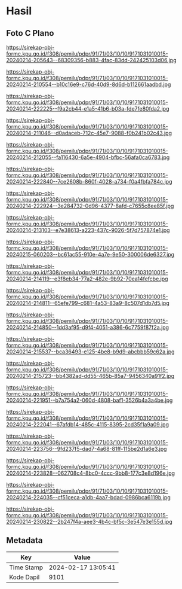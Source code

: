 # Hasil

## Foto C Plano

https://sirekap-obj-formc.kpu.go.id/f308/pemilu/pdpr/91/71/03/10/10/9171031010015-20240214-205643--68309356-b883-4fac-83dd-242425103d06.jpg

https://sirekap-obj-formc.kpu.go.id/f308/pemilu/pdpr/91/71/03/10/10/9171031010015-20240214-210554--b10c16e9-c76d-40d9-8d6d-b112661aadbd.jpg

https://sirekap-obj-formc.kpu.go.id/f308/pemilu/pdpr/91/71/03/10/10/9171031010015-20240214-222225--f9a2cb44-e1a5-41b6-b03a-fde7fe80fda2.jpg

https://sirekap-obj-formc.kpu.go.id/f308/pemilu/pdpr/91/71/03/10/10/9171031010015-20240214-211046--d0adaceb-712c-45e7-9088-f0b241b02c43.jpg

https://sirekap-obj-formc.kpu.go.id/f308/pemilu/pdpr/91/71/03/10/10/9171031010015-20240214-212055--fa116430-6a5e-4904-bfbc-56afa0ca6783.jpg

https://sirekap-obj-formc.kpu.go.id/f308/pemilu/pdpr/91/71/03/10/10/9171031010015-20240214-222840--7ce2608b-860f-4028-a734-f0a4fbfa784c.jpg

https://sirekap-obj-formc.kpu.go.id/f308/pemilu/pdpr/91/71/03/10/10/9171031010015-20240214-222924--3e284732-0d96-4377-8afd-c7655c8ee85f.jpg

https://sirekap-obj-formc.kpu.go.id/f308/pemilu/pdpr/91/71/03/10/10/9171031010015-20240214-213103--e7e38613-a223-437c-9026-5f7d757874e1.jpg

https://sirekap-obj-formc.kpu.go.id/f308/pemilu/pdpr/91/71/03/10/10/9171031010015-20240215-060203--bc61ac55-910e-4a7e-9e50-300006de6327.jpg

https://sirekap-obj-formc.kpu.go.id/f308/pemilu/pdpr/91/71/03/10/10/9171031010015-20240214-214119--e3f8eb34-77a2-482e-9b92-70ea14fefcbe.jpg

https://sirekap-obj-formc.kpu.go.id/f308/pemilu/pdpr/91/71/03/10/10/9171031010015-20240214-214811--65efe799-c681-4a53-83a9-8c507d1db7d5.jpg

https://sirekap-obj-formc.kpu.go.id/f308/pemilu/pdpr/91/71/03/10/10/9171031010015-20240214-214850--1dd3af95-d9f4-4051-a386-6c7759f87f2a.jpg

https://sirekap-obj-formc.kpu.go.id/f308/pemilu/pdpr/91/71/03/10/10/9171031010015-20240214-215537--bca36493-e125-4be8-b9d9-abcbbb59c62a.jpg

https://sirekap-obj-formc.kpu.go.id/f308/pemilu/pdpr/91/71/03/10/10/9171031010015-20240214-215723--bb4382ad-dd55-465b-85a7-9456340a91f2.jpg

https://sirekap-obj-formc.kpu.go.id/f308/pemilu/pdpr/91/71/03/10/10/9171031010015-20240214-221951--b7a754a2-060d-4808-baf1-3526b4a3a4be.jpg

https://sirekap-obj-formc.kpu.go.id/f308/pemilu/pdpr/91/71/03/10/10/9171031010015-20240214-222041--67afdb14-485c-4115-8395-2cd35f1a9a09.jpg

https://sirekap-obj-formc.kpu.go.id/f308/pemilu/pdpr/91/71/03/10/10/9171031010015-20240214-223756--9fd237f5-dad7-4a68-81ff-115be2d1a6e3.jpg

https://sirekap-obj-formc.kpu.go.id/f308/pemilu/pdpr/91/71/03/10/10/9171031010015-20240214-223828--062708c4-8bc0-4ccc-9bb8-177c3e8d196e.jpg

https://sirekap-obj-formc.kpu.go.id/f308/pemilu/pdpr/91/71/03/10/10/9171031010015-20240214-224035--cf51ceca-a1db-4aa7-bdad-0986bca6119b.jpg

https://sirekap-obj-formc.kpu.go.id/f308/pemilu/pdpr/91/71/03/10/10/9171031010015-20240214-230822--2b247f4a-aee3-4b4c-bf5c-3e547e3e155d.jpg


## Metadata

| Key        | Value               |
| ---------- | ------------------- |
| Time Stamp | 2024-02-17 13:05:41 |
| Kode Dapil | 9101                |



